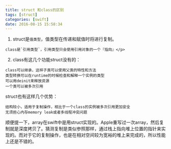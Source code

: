 ```yaml
---
title: struct 和class的区别
tags: [struct]
categories: [swift]
date: 2016-08-15 15:58:34
---
```

  1. struct是`值类型`，值类型在传递和赋值时将进行复制。
  
    class是`引用类型`，引用类型只会使用引用对象的一个『指向』</p> 
  2. class有这几个功能struct没有的：

    class可以继承，这样子类可以使用父类的特性和方法
    类型转换可以在runtime的时候检查和解释一个实例的类型
    可以用deinit来释放资源
    一个类可以被多次引用
    

struct也有这样几个优势：

    结构较小，适用于复制操作，相比于一个class的实例被多次引用更加安全
    无须担心内存memory leak或者多线程冲突问题


顺便提一下，array在swift中是用struct实现的。Apple重写过一次array，然后复制就是深度拷贝了。猜测复制是类似参照那样，通过栈上指向堆上位置的指针来实现的。而对于它的复制操作，也是在相对空间较为宽裕的堆上来完成的，所以性能上还是不错的。